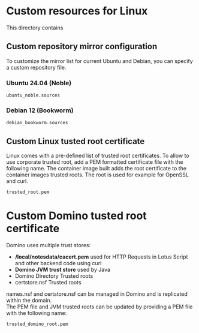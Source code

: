 
# Custom resources for Linux


This directory contains 

## Custom repository mirror configuration


To customize the mirror list for current Ubuntu and Debian, you can specify a custom repository file.


### Ubuntu 24.04 (Noble)

```
ubuntu_noble.sources
```

### Debian 12 (Bookworm)

```
debian_bookworm.sources
```


## Custom Linux tusted root certificate

Linux comes with a pre-defined list of trusted root certificates.
To allow to use corporate trusted root, add a PEM formatted certificate file with the following name.
The container image built adds the root certificate to the container images trusted roots.
The root is used for example for OpenSSL and curl.

```
trusted_root.pem
```


# Custom Domino tusted root certificate

Domino uses multiple trust stores:

- **/local/notesdata/cacert.pem** used for HTTP Requests in Lotus Script and other backend code using curl
- **Domino JVM trust store** used by Java
- Domino Directory Trusted roots
- certstore.nsf Trusted roots


names.nsf and certstore.nsf can be managed in Domino and is replicated within the domain.  
The PEM file and JVM trusted roots can be updated by providing a PEM file with the following name:

```
trusted_domino_root.pem
```
